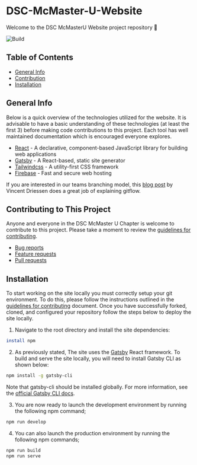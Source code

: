 # DSC-McMaster-U-Website

Welcome to the DSC McMasterU Website project repository :wave:

![Build](https://github.com/DSC-McMaster-U/DSC-McMaster-U-Website/actions/workflows/deploy.yml/badge.svg)
## Table of Contents

- [General Info](#General-Info)
- [Contribution](#Contributing-to-This-Project)
- [Installation](#Installation)

## General Info

Below is a quick overview of the technologies utilized for the website. It is advisable to have a basic understanding of these technologies (at least the first 3) before making code contributions to this project. Each tool has well maintained documentation which is encouraged everyone explores.

- [React](https://reactjs.org/) - A declarative, component-based JavaScript library for building web applications
- [Gatsby](https://www.gatsbyjs.com/) - A React-based, static site generator
- [Tailwindcss](https://tailwindcss.com/) - A utility-first CSS framework
- [Firebase](https://firebase.google.com/products/hosting) - Fast and secure web hosting

If you are interested in our teams branching model, this [blog post](https://nvie.com/posts/a-successful-git-branching-model/) by Vincent Driessen does a great job of explaining gitflow.

## Contributing to This Project

Anyone and everyone in the DSC McMaster U Chapter is welcome to contribute to this project. Please take a moment to
review the [guidelines for contributing](CONTRIBUTING.md).

- [Bug reports](CONTRIBUTING.md#bugs)
- [Feature requests](CONTRIBUTING.md#features)
- [Pull requests](CONTRIBUTING.md#pull-requests)

## Installation

To start working on the site locally you must correctly setup your git environment. To do this, please follow the instructions outlined in the [guidelines for contributing](CONTRIBUTING.md) document. Once you have successfully forked, cloned, and configured your repository follow the steps below to deploy the site locally.

1. Navigate to the root directory and install the site dependencies:

```bash
install npm
```

2. As previously stated, The site uses the [Gatsby](https://www.gatsbyjs.com/) React framework. To build and serve the site locally, you will need to install Gatsby CLI as shown below:

```bash
npm install -g gatsby-cli
```

Note that gatsby-cli should be installed globally. For more information, see the
[official Gatsby CLI docs](https://www.gatsbyjs.com/docs/gatsby-cli/).

3. You are now ready to launch the development environment by running the following npm command;

```bash
npm run develop
```

4. You can also launch the production environment by running the following npm commands;

```bash
npm run build
npm run serve
```
